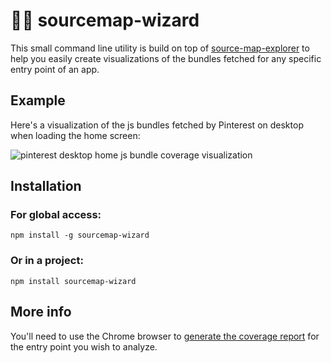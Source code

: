 # 🧙‍♂️ sourcemap-wizard

This small command line utility is build on top of [source-map-explorer]() to help you easily create visualizations of the bundles fetched for any specific entry point of an app.

## Example

Here's a visualization of the js bundles fetched by Pinterest on desktop when loading the home screen:

<img src="./pinterest_desktop_home_example.png" alt="pinterest desktop home js bundle coverage visualization">

## Installation

### For global access:

`npm install -g sourcemap-wizard`

### Or in a project:

`npm install sourcemap-wizard`

## More info

You'll need to use the Chrome browser to [generate the coverage report](https://developers.google.com/web/tools/chrome-devtools/coverage) for the entry point you wish to analyze.
